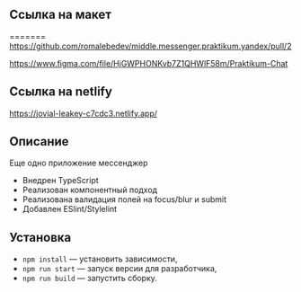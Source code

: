 ## Ссылка на макет
=======
https://github.com/romalebedev/middle.messenger.praktikum.yandex/pull/2

https://www.figma.com/file/HjGWPHONKvb7Z1QHWlF58m/Praktikum-Chat


## Ссылка на netlify

https://jovial-leakey-c7cdc3.netlify.app/

## Описание

Еще одно приложение мессенджер

- Внедрен TypeScript
- Реализован компонентный подход
- Реализована валидация полей на focus/blur и submit
- Добавлен ESlint/Stylelint

## Установка

- `npm install` — установить зависимости,
- `npm run start` — запуск версии для разработчика,
- `npm run build` — запустить сборку.


